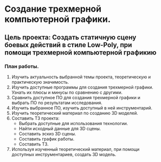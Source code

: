 # Создание трехмерной компьютерной графики.

## Цель проекта:  Создать статичную сцену боевых действий в стиле Low-Poly, при помощи трехмерной компьютерной графикию

### План работы.
1. Изучить актуальность выбранной темы проекта, теоретическую и практическую значимость.
2. Изучить доступные программы для создания трехмерной графики. Узнать их плюсы и минусы по сравнению с другими.
3. Сравнить доступное ПО для создания трехмерной графики и выбрать ПО по результатам исследования.
4. Изучить выбранное ПО, изучить доступный в ней инструментарий. 
5. Изучить теоретический материал по созданию 3D моделей.
6. Составить ТЗ проекта:
    * Выбрать доступные для использования технологии.
    * Найти исходный данные для 3D сцены.
    * Составить эскиз 3D сцены.
    * Составить график работы.
    * Составить ТЗ.
7. Используя изученный теоретический материал, при помощи доступных инструментариев, создать 3D модель.
